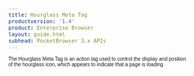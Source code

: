 ```yaml
---
title: Hourglass Meta Tag
productversion: '1.4'
product: Enterprise Browser
layout: guide.html
subhead: PocketBrowser 3.x APIs
---
```


The Hourglass Meta Tag is an action tag used to control the display and position of the hourglass icon, which appears to indicate that a page is loading.

<html>
  <head>
    <META http-equiv="Content-Type" content="text/html; charset=utf-8">
    <style>
					body
					{
					font-family:verdana,arial,helvetica;
					font-size:x-small;
					margin:20;
					}
					h1
					{
					font-family:verdana,arial,helvetica;
					font-size:medium;
					font-weight:bold;
					}
					th
					{
					font-family:verdana,arial,helvetica;
					font-size:x-small;
					font-weight:bold;
					text-align:left;
					background-color:#CCCCCC;
					}
					td
					{
					font-family:verdana,arial,helvetica;
					font-size:x-small;
					text-align:left;
					}
					.clsRef
					{
					font-family:verdana,arial,helvetica;
					font-size:small;
					color:#003399;
					font-weight:bold;
					text-align:left;
					}
					.clsSyntax
					{
					font-family:courier;
					font-size:x-small;
					text-align:left;
					background-color:#ffffff;
					}
					.clsSyntaxHeadings
					{
					font-family:verdana,arial,helvetica;
					font-size:x-small;
					font-weight:bold;
					text-align:left;
					color:#000066;
					background-color:#efeff7;
					border-bottom: #c8cdde 1px solid;
					}
					.clsSyntaxCells
					{
					font-family:verdana,arial,helvetica;
					font-size:x-small;
					text-align:left;
					background-color:#f7f7ff;
					border-bottom: #d5d5d3 1px solid;
					}
				</style>
    <title>Hourglass</title><script type="text/javascript" language="Javascript">
					
					function ToggleSpan(SpanId, ImgID)
					{
						var path = '../Resources/'
					//Toggle the span view on or off
					var Rollup = document.all.item(SpanId);
					var RollupImg = document.all.item(ImgID);
					var ToggleExpand = path + 'ToggleExpand.gif';
					var ToggleCollapse = path + 'ToggleCollapse.gif';
					Rollup.style.display = (Rollup.style.display=='none' ? 'block' : 'none');
					RollupImg.src = (Rollup.style.display=='none' ? ToggleExpand : ToggleCollapse);
					}

					function CopyTemplate(sControl)
					{
					//Copy the template values held in the appropriate textarea to clipboard
					if (window.clipboardData)
					{
					window.clipboardData.setData("Text", document.all.item(sControl).value);
					}
					return false;
					}
					
				</script></head>
  <body topmargin="0" leftmargin="0" marginheight="0" marginwidth="0" bgcolor="#ffffff" text="#000000">
    <hr size="1">
    <div id="SyntaxSpan" style="display:block">
      <blockquote>
        <table class="clsSyntax" cellspacing="1" cellpadding="3" width="95%">
          <tr>
            <th class="clsSyntaxHeadings">Hourglass (META Tag) Syntax
						</th>
          </tr>
          <tr>
            <td class="clsSyntaxCells">
              <p>&lt;META HTTP-Equiv="Hourglass" content="[parameter]"&gt;</p>
            </td>
          </tr>
        </table>
      </blockquote><br></div>
    <div id="ParametersWSpan" style="display:block">
      <blockquote>
				Items listed in this section indicate parameters, or attributes which can be set.
				<BR><BR><table class="clsSyntax" cellspacing="1" cellpadding="3" width="95%">
          <col width="20%">
          <col width="20%">
          <col width="38%">
          <col width="22%">
          <tr>
            <th class="clsSyntaxHeadings">Name</th>
            <th class="clsSyntaxHeadings">Possible Values</th>
            <th class="clsSyntaxHeadings">Description</th>
            <th class="clsSyntaxHeadings">
              <table cellspacing="0" cellpadding="0">
                <tr>
                  <td width="85%" class="clsSyntaxHeadings" style="border-bottom-style: none;">Default Value</td>
                </tr>
              </table>
            </th>
          </tr>
          <tr>
            <td valign="top" class="clsSyntaxCells"><b>Visibility:[Value]
													</b></td>
            <td valign="top" class="clsSyntaxCells">Visible or Hidden</td>
            <td valign="top" class="clsSyntaxCells">Shows or hides the hourglass</td>
            <td valign="top" class="clsSyntaxCells">Hidden</td>
          </tr>
          <tr>
            <td valign="top" class="clsSyntaxCells"><b>Left:[Value]
													</b></td>
            <td valign="top" class="clsSyntaxCells">Horizontal position, in pixels</td>
            <td valign="top" class="clsSyntaxCells">Sets the horizontal position of the hourglass</td>
            <td valign="top" class="clsSyntaxCells">Center of the screen</td>
          </tr>
          <tr>
            <td valign="top" class="clsSyntaxCells"><b>Top:[Value]
													</b></td>
            <td valign="top" class="clsSyntaxCells">Vertical position, in pixels</td>
            <td valign="top" class="clsSyntaxCells">Sets the vertical position of the hourglass</td>
            <td valign="top" class="clsSyntaxCells">Center of the screen</td>
          </tr>
        </table>
        <table cellspacing="1" cellpadding="3" width="95%">
          <col width="78%">
          <col width="8%">
          <col width="1%">
          <col width="5%">
          <col width="1%">
          <col width="5%">
          <col width="2%">
          <tr align="right">
            <td></td>
            <td valign="bottom" style="border-bottom-style: none;font-weight:normal;font-size:xx-small;"><nobr><b>Copy parameters template to clipboard:</b></nobr></td>
            <td></td>
            <td valign="bottom" style="border-bottom-style: none;font-weight:normal;font-size:xx-small;"><nobr><img id="imgCopyDefaultsW" alt="Copy META Tag template to clipboard" onclick="CopyTemplate('txtMETATemplateW')" onmouseover="this.style.cursor='hand'" src="../Resources/CopyDefaults.gif">
									META Tags
								</nobr></td>
            <td></td>
            <td valign="middle" style="border-bottom-style: none;font-weight:normal;font-size:xx-small;"><nobr><img id="imgCopyDefaultsW" alt="Copy Javascript template to clipboard" onclick="CopyTemplate('txtJavascriptTemplateW')" onmouseover="this.style.cursor='hand'" src="../Resources/CopyDefaults.gif">
									Javascript
								</nobr></td>
            <td></td>
          </tr>
        </table>
        <div style="display:none"><textarea id="txtMETATemplateW">&lt;!-- 
The Hourglass META Tag is an action tag used to show or hide the hourglass (wait cursor) as well as adjust its position.
--&gt;

&lt;!-- &lt;META HTTP-Equiv="Hourglass" Content="Visibility:[Value]"&gt; --&gt;      &lt;!-- Shows or hides the hourglass --&gt;
&lt;!-- &lt;META HTTP-Equiv="Hourglass" Content="Left:[Value]"&gt; --&gt;      &lt;!-- Sets the horizontal position of the hourglass --&gt;
&lt;!-- &lt;META HTTP-Equiv="Hourglass" Content="Top:[Value]"&gt; --&gt;      &lt;!-- Sets the vertical position of the hourglass --&gt;</textarea></div>
        <div style="display:none"><textarea id="txtJavascriptTemplateW">&lt;script&gt;
   /*
   The Hourglass META Tag is an action tag used to show or hide the hourglass (wait cursor) as well as adjust its position.
   */

   function doHourglassInit()
   {
      var objGeneric = new ActiveXObject("PocketBrowser.Generic");

      //objGeneric.InvokeMETAFunction('Hourglass', 'Visibility:[Value]');      /* Shows or hides the hourglass */
      //objGeneric.InvokeMETAFunction('Hourglass', 'Left:[Value]');      /* Sets the horizontal position of the hourglass */
      //objGeneric.InvokeMETAFunction('Hourglass', 'Top:[Value]');      /* Sets the vertical position of the hourglass */

   }
&lt;/script&gt;</textarea></div>
      </blockquote><br></div>
    <div id="ExamplesSpan" style="display:block">
      <blockquote>
        <p>The following example sets the Hourglass position to (50, 50).</p>
        <table class="clsSyntax" cellspacing="1" cellpadding="3" width="95%">
          <tr>
            <td>
              <pre class="clsSyntaxCells">
&lt;META HTTP-Equiv="Hourglass" Content="left:50; top:50"&gt;
</pre>
            </td>
          </tr>
        </table>
        <table cellspacing="1" cellpadding="3" width="95%">
          <col width="85%">
          <col width="15%">
          <tr align="right">
            <td></td>
            <td valign="bottom" style="border-bottom-style: none;font-weight:normal;font-size:xx-small;"><nobr><img id="imgCopyDefaults" alt="Copy example to clipboard" onmouseover="this.style.cursor='hand'" src="../Resources/CopyDefaults.gif" onclick="CopyTemplate('ID0E6B');">
									Copy example to clipboard
								</nobr></td>
          </tr>
        </table>
        <div id="Examples" style="display:none"><textarea id="ID0E6B">&lt;!-- 
The following example sets the Hourglass position to (50, 50).
--&gt;

&lt;META HTTP-Equiv="Hourglass" Content="left:50; top:50"&gt;
</textarea></div>
        <p>The following example shows and hides the Hourglass.</p>
        <table class="clsSyntax" cellspacing="1" cellpadding="3" width="95%">
          <tr>
            <td>
              <pre class="clsSyntaxCells">
  &lt;SCRIPT LANGAUGE="JavaScript"&gt;
    var Generic = new ActiveXObject("PocketBrowser.Generic");

    function showHourglass()
    {
	    Generic.InvokeMetaFunction('hourglass', 'visibility:visible');
    }

    function hideHourglass()
    {
	    Generic.InvokeMetaFunction('hourglass', 'visibility:hidden');
    }
  &lt;/SCRIPT&gt;
</pre>
            </td>
          </tr>
        </table>
        <table cellspacing="1" cellpadding="3" width="95%">
          <col width="85%">
          <col width="15%">
          <tr align="right">
            <td></td>
            <td valign="bottom" style="border-bottom-style: none;font-weight:normal;font-size:xx-small;"><nobr><img id="imgCopyDefaults" alt="Copy example to clipboard" onmouseover="this.style.cursor='hand'" src="../Resources/CopyDefaults.gif" onclick="CopyTemplate('ID0EGC');">
									Copy example to clipboard
								</nobr></td>
          </tr>
        </table>
        <div id="Examples" style="display:none"><textarea id="ID0EGC">&lt;!-- 
The following example shows and hides the Hourglass.
--&gt;

  &lt;SCRIPT LANGAUGE="JavaScript"&gt;
    var Generic = new ActiveXObject("PocketBrowser.Generic");

    function showHourglass()
    {
	    Generic.InvokeMetaFunction('hourglass', 'visibility:visible');
    }

    function hideHourglass()
    {
	    Generic.InvokeMetaFunction('hourglass', 'visibility:hidden');
    }
  &lt;/SCRIPT&gt;
</textarea></div>
      </blockquote>
    </div>
    <div id="RemarksSpan" style="display:block">
      <blockquote>
        <DIV class="clsRef">Navigation</DIV>
        <DIV style="font-family:verdana,arial,helvetica;font-size:x-small;">When navigating between pages the hourglass will be shown and hidden automatically and will override the current visibility settings.  The position the hourglass is shown at during page loads will be as set using the Left / Top properties.  Because the Hourglass is shown and hidden automatically during page loads it is not recommended to use static meta tags to show or hide it, in preference use InvokeMetaTag from JavaScript.</DIV>
        <pre style="font-family:courier;font-size:small;"></pre>
        <DIV class="clsRef">Scrolling</DIV>
        <DIV style="font-family:verdana,arial,helvetica;font-size:x-small;">The hourglass is not compatible with scrolling the browser window.  The spinning cursor will move with the HTML page.</DIV>
        <pre style="font-family:courier;font-size:small;"></pre>
      </blockquote><br></div>
    <div id="InfoSpan" style="display:block">
      <blockquote>
        <table>
          <tr>
            <th>Supported Platforms</th>
            <td>Windows CE, Windows Mobile</td>
          </tr>
          <tr>
            <th>Persistence</th>
            <td>The hourglass position persists across page loads but it is always hidden once the new page is loaded.</td>
          </tr>
          <tr>
            <th>Min. Requirements</th>
            <td>None.</td>
          </tr>
        </table>
      </blockquote><br></div>
    <div id="DefaultParamsSpan" style="display:none">
      <pre><textarea id="DefaultParameters"></textarea></pre>
    </div>
    <div id="AlsoSpan" style="display:block">
      <BLOCKQUOTE><a href="../Generic ActiveX Object/InvokeMetaFunction.html&#xA;						">InvokeMetaFunction</a> </BLOCKQUOTE><br></div>
    <hr size="1">
    <div align="right">© 2016 Symbol Technologies, Inc. All rights reserved.</div>
  </body>
</html>
